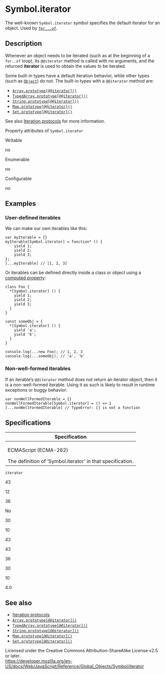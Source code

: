 Symbol.iterator
===============

The well-known `Symbol.iterator` symbol specifies the default iterator for an object. Used by [`for...of`](../../statements/for...of).

Description
-----------

Whenever an object needs to be iterated (such as at the beginning of a `for..of` loop), its `@@iterator` method is called with no arguments, and the returned **iterator** is used to obtain the values to be iterated.

Some built-in types have a default iteration behavior, while other types (such as [`Object`](../object)) do not. The built-in types with a `@@iterator` method are:

-   [`Array.prototype[@@iterator]()`](../array/@@iterator)
-   [`TypedArray.prototype[@@iterator]()`](../typedarray/@@iterator)
-   [`String.prototype[@@iterator]()`](../string/@@iterator)
-   [`Map.prototype[@@iterator]()`](../map/@@iterator)
-   [`Set.prototype[@@iterator]()`](../set/@@iterator)

See also [Iteration protocols](../../iteration_protocols) for more information.

Property attributes of `Symbol.iterator`

Writable

no

Enumerable

no

Configurable

no

Examples
--------

### User-defined iterables

We can make our own iterables like this:

    var myIterable = {}
    myIterable[Symbol.iterator] = function* () {
        yield 1;
        yield 2;
        yield 3;
    };
    [...myIterable] // [1, 2, 3]

Or iterables can be defined directly inside a class or object using a [computed property](../../operators/object_initializer#computed_property_names):

    class Foo {
      *[Symbol.iterator] () {
        yield 1;
        yield 2;
        yield 3;
      }
    }

    const someObj = {
      *[Symbol.iterator] () {
        yield 'a';
        yield 'b';
      }
    }

    console.log(...new Foo); // 1, 2, 3
    console.log(...someObj); // 'a', 'b'

### Non-well-formed iterables

If an iterable’s `@@iterator` method does not return an iterator object, then it is a non-well-formed iterable. Using it as such is likely to result in runtime exceptions or buggy behavior:

    var nonWellFormedIterable = {}
    nonWellFormedIterable[Symbol.iterator] = () => 1
    [...nonWellFormedIterable] // TypeError: [] is not a function

Specifications
--------------

<table><colgroup><col style="width: 100%" /></colgroup><thead><tr class="header"><th>Specification</th></tr></thead><tbody><tr class="odd"><td><p>ECMAScript (ECMA-262)<br />
</p><span class="small">The definition of ‘Symbol.iterator’ in that specification.</span></td></tr></tbody></table>

`iterator`

43

12

36

No

30

10

43

43

36

30

10

4.0

See also
--------

-   [Iteration protocols](../../iteration_protocols)
-   [`Array.prototype[@@iterator]()`](../array/@@iterator)
-   [`TypedArray.prototype[@@iterator]()`](../typedarray/@@iterator)
-   [`String.prototype[@@iterator]()`](../string/@@iterator)
-   [`Map.prototype[@@iterator]()`](../map/@@iterator)
-   [`Set.prototype[@@iterator]()`](../set/@@iterator)

Licensed under the Creative Commons Attribution-ShareAlike License v2.5 or later.  
<a href="https://developer.mozilla.org/en-US/docs/Web/JavaScript/Reference/Global_Objects/Symbol/iterator" class="_attribution-link">https://developer.mozilla.org/en-US/docs/Web/JavaScript/Reference/Global_Objects/Symbol/iterator</a>

